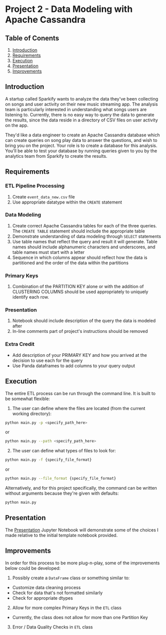 # Project 2 - Data Modeling with Apache Cassandra

## Table of Conents
1. [Introduction](#introduction)
2. [Requirements](#requirements)
3. [Execution](#execution)
4. [Presentation](#presentation)
5. [Improvements](#improvements)

## Introduction

A startup called Sparkify wants to analyze the data they've been collecting on songs and user activity on their new music streaming app. The analysis team is particularly interested in understanding what songs users are listening to. Currently, there is no easy way to query the data to generate the results, since the data reside in a directory of CSV files on user activity on the app.

They'd like a data engineer to create an Apache Cassandra database which can create queries on song play data to answer the questions, and wish to bring you on the project. Your role is to create a database for this analysis. You'll be able to test your database by running queries given to you by the analytics team from Sparkify to create the results.

## Requirements

### ETL Pipeline Processing

1. Create `event_data_new.csv` file
2. Use appropriate datatype within the `CREATE` statement

### Data Modeling

1. Create correct Apache Cassandra tables for each of the three queries.  The `CREATE TABLE` statement should include the appropriate table
2. Demonstrate understanding of data modeling through `SELECT` statements
3. Use table names that reflect the query and result it will generate.  Table names should include alphanumeric characters and underscores, and table names must start with a letter
4. Sequence in which columns appear should reflect how the data is partitioned and the order of the data within the partitions

### Primary Keys

1. Combination of the PARTITION KEY alone or with the addition of CLUSTERING COLUMNS should be used appropriately to uniquely identify each row.

### Presentation

1. Notebook should include description of the query the data is modeled after
2. In-line comments part of project's instructions should be removed

### Extra Credit

- Add description of your PRIMARY KEY and how you arrived at the decision to use each for the query
- Use Panda dataframes to add columns to your query output

## Execution

The entire ETL process can be run through the command line.  It is built to be somewhat flexible:

1. The user can define where the files are located (from the current working directory):

```bash
python main.py -p <specify_path_here>
```

or

```bash
python main.py --path <specify_path_here>
```

2. The user can define what types of files to look for:

```bash
python main.py -f {specify_file_format}
```

or

```bash
python main.py --file_format {specify_file_format}
```

Alternatively, and for this project specifically, the command can be written without arguments because they're given with defaults:

```bash
python main.py
```

## Presentation

The [Presentation](/Presentation.ipynb) Jupyter Notebook will demonstrate some of the choices I made relative to the initial template notebook provided.

## Improvements

In order for this process to be more plug-n-play, some of the improvements below could be developed:

1. Possibly create a `DataFrame` class or something similar to:
  - Customize data cleaning process
  - Check for data that's not formatted similarly
  - Check for appropriate dtypes
2. Allow for more complex Primary Keys in the `ETL` class
  - Currently, the class does not allow for more than one Partition Key
3. Error / Data Quality Checks in `ETL` class
